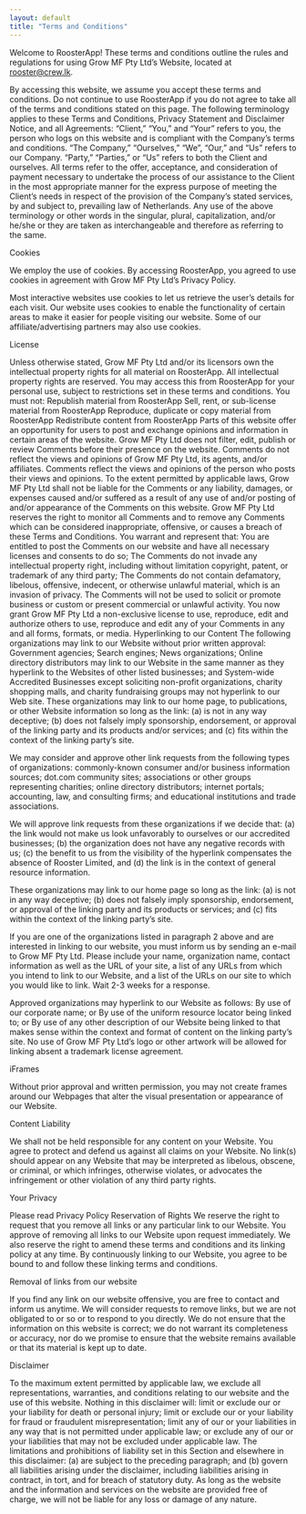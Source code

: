 ```yaml
---
layout: default
title: "Terms and Conditions"
---
```


Welcome to RoosterApp!
These terms and conditions outline the rules and regulations for using Grow MF Pty Ltd’s Website, located at rooster@crew.lk.

By accessing this website, we assume you accept these terms and conditions. Do not continue to use RoosterApp if you do not agree to take all of the terms and conditions stated on this page.
The following terminology applies to these Terms and Conditions, Privacy Statement and Disclaimer Notice, and all Agreements: “Client,” “You,” and “Your” refers to you, the person who logs on this website and is compliant with the Company’s terms and conditions. “The Company,” “Ourselves,” “We”, “Our,” and “Us” refers to our Company. “Party,” “Parties,” or “Us” refers to both the Client and ourselves. All terms refer to the offer, acceptance, and consideration of payment necessary to undertake the process of our assistance to the Client in the most appropriate manner for the express purpose of meeting the Client’s needs in respect of the provision of the Company’s stated services, by and subject to, prevailing law of Netherlands. Any use of the above terminology or other words in the singular, plural, capitalization, and/or he/she or they are taken as interchangeable and therefore as referring to the same.

Cookies

We employ the use of cookies. By accessing RoosterApp, you agreed to use cookies in agreement with Grow MF Pty Ltd’s Privacy Policy.

Most interactive websites use cookies to let us retrieve the user’s details for each visit. Our website uses cookies to enable the functionality of certain areas to make it easier for people visiting our website. Some of our affiliate/advertising partners may also use cookies.

License

Unless otherwise stated, Grow MF Pty Ltd and/or its licensors own the intellectual property rights for all material on RoosterApp. All intellectual property rights are reserved. You may access this from RoosterApp for your personal use, subject to restrictions set in these terms and conditions.
You must not:
Republish material from RoosterApp
Sell, rent, or sub-license material from RoosterApp
Reproduce, duplicate or copy material from RoosterApp
Redistribute content from RoosterApp
Parts of this website offer an opportunity for users to post and exchange opinions and information in certain areas of the website. Grow MF Pty Ltd does not filter, edit, publish or review Comments before their presence on the website. Comments do not reflect the views and opinions of Grow MF Pty Ltd, its agents, and/or affiliates. Comments reflect the views and opinions of the person who posts their views and opinions. To the extent permitted by applicable laws, Grow MF Pty Ltd shall not be liable for the Comments or any liability, damages, or expenses caused and/or suffered as a result of any use of and/or posting of and/or appearance of the Comments on this website.
Grow MF Pty Ltd reserves the right to monitor all Comments and to remove any Comments which can be considered inappropriate, offensive, or causes a breach of these Terms and Conditions.
You warrant and represent that:
You are entitled to post the Comments on our website and have all necessary licenses and consents to do so;
The Comments do not invade any intellectual property right, including without limitation copyright, patent, or trademark of any third party;
The Comments do not contain defamatory, libelous, offensive, indecent, or otherwise unlawful material, which is an invasion of privacy.
The Comments will not be used to solicit or promote business or custom or present commercial or unlawful activity.
You now grant Grow MF Pty Ltd a non-exclusive license to use, reproduce, edit and authorize others to use, reproduce and edit any of your Comments in any and all forms, formats, or media.
Hyperlinking to our Content
The following organizations may link to our Website without prior written approval:
Government agencies;
Search engines;
News organizations;
Online directory distributors may link to our Website in the same manner as they hyperlink to the Websites of other listed businesses; and
System-wide Accredited Businesses except soliciting non-profit organizations, charity shopping malls, and charity fundraising groups may not hyperlink to our Web site.
These organizations may link to our home page, to publications, or other Website information so long as the link: (a) is not in any way deceptive; (b) does not falsely imply sponsorship, endorsement, or approval of the linking party and its products and/or services; and (c) fits within the context of the linking party’s site.

We may consider and approve other link requests from the following types of organizations:
commonly-known consumer and/or business information sources;
dot.com community sites;
associations or other groups representing charities;
online directory distributors;
internet portals;
accounting, law, and consulting firms; and
educational institutions and trade associations.

We will approve link requests from these organizations if we decide that: (a) the link would not make us look unfavorably to ourselves or our accredited businesses; (b) the organization does not have any negative records with us; (c) the benefit to us from the visibility of the hyperlink compensates the absence of Rooster Limited, and (d) the link is in the context of general resource information.

These organizations may link to our home page so long as the link: (a) is not in any way deceptive; (b) does not falsely imply sponsorship, endorsement, or approval of the linking party and its products or services; and (c) fits within the context of the linking party’s site.

If you are one of the organizations listed in paragraph 2 above and are interested in linking to our website, you must inform us by sending an e-mail to Grow MF Pty Ltd. Please include your name, organization name, contact information as well as the URL of your site, a list of any URLs from which you intend to link to our Website, and a list of the URLs on our site to which you would like to link. Wait 2-3 weeks for a response.

Approved organizations may hyperlink to our Website as follows:
By use of our corporate name; or
By use of the uniform resource locator being linked to; or
By use of any other description of our Website being linked to that makes sense within the context and format of content on the linking party’s site.
No use of Grow MF Pty Ltd’s logo or other artwork will be allowed for linking absent a trademark license agreement.

iFrames

Without prior approval and written permission, you may not create frames around our Webpages that alter the visual presentation or appearance of our Website.

Content Liability

We shall not be held responsible for any content on your Website. You agree to protect and defend us against all claims on your Website. No link(s) should appear on any Website that may be interpreted as libelous, obscene, or criminal, or which infringes, otherwise violates, or advocates the infringement or other violation of any third party rights.

Your Privacy

Please read Privacy Policy
Reservation of Rights
We reserve the right to request that you remove all links or any particular link to our Website. You approve of removing all links to our Website upon request immediately. We also reserve the right to amend these terms and conditions and its linking policy at any time. By continuously linking to our Website, you agree to be bound to and follow these linking terms and conditions.

Removal of links from our website

If you find any link on our website offensive, you are free to contact and inform us anytime. We will consider requests to remove links, but we are not obligated to or so or to respond to you directly.
We do not ensure that the information on this website is correct; we do not warrant its completeness or accuracy, nor do we promise to ensure that the website remains available or that its material is kept up to date.

Disclaimer

To the maximum extent permitted by applicable law, we exclude all representations, warranties, and conditions relating to our website and the use of this website. Nothing in this disclaimer will:
limit or exclude our or your liability for death or personal injury;
limit or exclude our or your liability for fraud or fraudulent misrepresentation;
limit any of our or your liabilities in any way that is not permitted under applicable law; or
exclude any of our or your liabilities that may not be excluded under applicable law.
The limitations and prohibitions of liability set in this Section and elsewhere in this disclaimer: (a) are subject to the preceding paragraph; and (b) govern all liabilities arising under the disclaimer, including liabilities arising in contract, in tort, and for breach of statutory duty.
As long as the website and the information and services on the website are provided free of charge, we will not be liable for any loss or damage of any nature.
